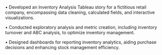 •	Developed an Inventory Analysis Tableau story for a fictitious retail company, encompassing data cleaning, calculated fields, and interactive visualizations.

•	Conducted exploratory analysis and metric creation, including inventory turnover and ABC analysis, to optimize inventory management.

•	Designed dashboards for reporting inventory analytics, aiding purchase decisions and enhancing stock management efficiency.

